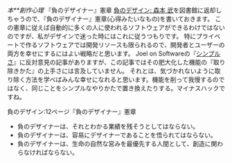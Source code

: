 *本**創作心理* 『負のデザイナー』憲章
[負のデザイン: 森本 武](http://www.amazon.co.jp/%E8%B2%A0%E3%81%AE%E3%83%87%E3%82%B6%E3%82%A4%E3%83%B3-%E6%A3%AE%E6%9C%AC-%E6%AD%A6/dp/4890081615)を図書館に返却しちゃうので、『負のデザイナー』憲章(心得みたいなもの)を書いておきます。
この憲章に従えば自動的に多くの人に使われるソフトウェアができるわけではないのですが、私がデザインで迷った時にはこれに従うつもりです。
特にプライベートで作るソフトウェアでは開発リソースも限られるので、開発者とユーザーの両方を幸せにするにはよい戦略だと思います。
Joel on Softwareの『[シンプルさ](http://local.joelonsoftware.com/mediawiki/index.php/%E3%82%B7%E3%83%B3%E3%83%97%E3%83%AB%E3%81%95)』に反対意見の記事がありますが、この記事ではその肥大化した機能の『取り除きかた』の上手さには言及していません。
それとは、気づかれないように取り除く方法を学べばみんな幸せになれると思います。機能を削って我慢するのではなく、同じことをシンプルなやりかたで置き換えたりする。マイナスハックですね。

 負のデザイン:12ページ『負のデザイナー』憲章
 - 負のデザイナーは、それとわかる業績を残そうとしてはならない。
 - 負のデザイナーは、容易にデザイナーであることを悟られてはならない。
 - 負のデザイナーは、生命の自然な営みを最優先する人間として、創造に関わらなければならない。
